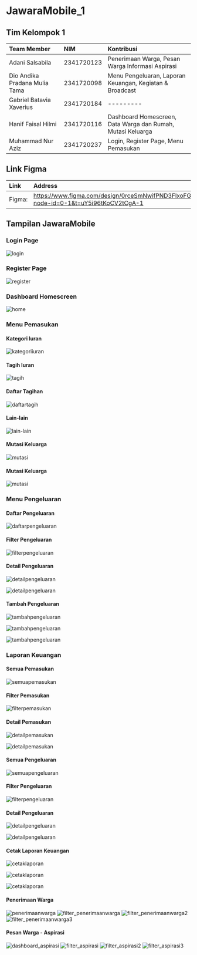 # JawaraMobile_1

## Tim Kelompok 1

| Team Member                   | NIM        | Kontribusi                                                  |
| :---------------------------- | :--------- | :---------------------------------------------------------- |
| Adani Salsabila               | 2341720123 | Penerimaan Warga, Pesan Warga Informasi Aspirasi                                                |
| Dio Andika Pradana Mulia Tama | 2341720098 | Menu Pengeluaran, Laporan Keuangan, Kegiatan & Broadcast    |
| Gabriel Batavia Xaverius      | 2341720184 | ---------                                                   |
| Hanif Faisal Hilmi            | 2341720116 | Dashboard Homescreen, Data Warga dan Rumah, Mutasi Keluarga |
| Muhammad Nur Aziz             | 2341720237 | Login, Register Page, Menu Pemasukan                        |

## Link Figma

| Link   | Address                                                                                       |
| :----- | :-------------------------------------------------------------------------------------------- |
| Figma: | https://www.figma.com/design/0rceSmNwifPND3FlxoFGlB/JawaraUI?node-id=0-1&t=uY5i96tKoCV2tCgA-1 |

## Tampilan JawaraMobile

### Login Page

![login](./assets/screenshot/login.jpg)

### Register Page

![register](./assets/screenshot/register.gif)

### Dashboard Homescreen

![home](./assets/screenshot/home.gif)

### Menu Pemasukan

#### Kategori Iuran

![kategoriiuran](./assets/screenshot/kategori_iuran.gif)

#### Tagih Iuran

![tagih](./assets/screenshot/tagihan_iuran.gif)

#### Daftar Tagihan

![daftartagih](./assets/screenshot/daftar_tagihan.gif)

#### Lain-lain

![lain-lain](./assets/screenshot/lain_lain.gif)

#### Mutasi Keluarga

![mutasi](./assets/screenshot/mutasi_page.gif)

#### Mutasi Keluarga

![mutasi](./assets/screenshot/dataWargaRumah_page.gif)

### Menu Pengeluaran

#### Daftar Pengeluaran

![daftarpengeluaran](./assets/screenshot/daftar_pengeluaran.gif)

#### Filter Pengeluaran

![filterpengeluaran](./assets/screenshot/filter_pengeluaran.gif)

#### Detail Pengeluaran

![detailpengeluaran](./assets/screenshot/detail_pengeluaran.gif)

![detailpengeluaran](./assets/screenshot/detail_pengeluaran.png)

#### Tambah Pengeluaran

![tambahpengeluaran](./assets/screenshot/tambah_pengeluaran.png)

![tambahpengeluaran](./assets/screenshot/tambah_pengeluaran.gif)

![tambahpengeluaran](./assets/screenshot/tambah_pengeluaran_isi.png)

### Laporan Keuangan

#### Semua Pemasukan

![semuapemasukan](./assets/screenshot/semua_pemasukan.gif)

#### Filter Pemasukan

![filterpemasukan](./assets/screenshot/filter_semua_pemasukan.gif)

#### Detail Pemasukan

![detailpemasukan](./assets/screenshot/detail_pemasukan_all.gif)

![detailpemasukan](./assets/screenshot/detail_pemasukan_all.png)

#### Semua Pengeluaran

![semuapengeluaran](./assets/screenshot/semua_pengeluaran.gif)

#### Filter Pengeluaran

![filterpengeluaran](./assets/screenshot/filter_semua_pengeluaran.gif)

#### Detail Pengeluaran

![detailpengeluaran](./assets/screenshot/detail_pengeluaran_all.gif)

![detailpengeluaran](./assets/screenshot/detail_pengeluaran_all.png)

#### Cetak Laporan Keuangan

![cetaklaporan](./assets/screenshot/cetak_laporan.gif)

![cetaklaporan](./assets/screenshot/cetak_laporan.png)

![cetaklaporan](./assets/screenshot/cetak_laporan_isi.png)

#### Penerimaan Warga

![penerimaanwarga](./assets/screenshot/penerimaanwarga.png)
![filter_penerimaanwarga](./assets/screenshot/filter_penerimaanwarga.png)
![filter_penerimaanwarga2](./assets/screenshot/filter_penerimaanwarga2.png)
![filter_penerimaanwarga3](./assets/screenshot/filter_penerimaanwarga3.png)

#### Pesan Warga - Aspirasi

![dashboard_aspirasi](./assets/screenshot/dashboard_aspirasi.png)
![filter_aspirasi](./assets/screenshot/filter_aspirasi.png)
![filter_aspirasi2](./assets/screenshot/filter_aspirasi2.png)
![filter_aspirasi3](./assets/screenshot/filter_aspirasi3.png)